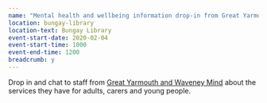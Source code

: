 ```yaml
---
name: "Mental health and wellbeing information drop-in from Great Yarmouth and Waveney Mind"
location: bungay-library
location-text: Bungay Library
event-start-date: 2020-02-04
event-start-time: 1000
event-end-time: 1200
breadcrumb: y
---
```


Drop in and chat to staff from [Great Yarmouth and Waveney Mind](https://www.gywmind.org.uk/) about the services they have for adults, carers and young people.
